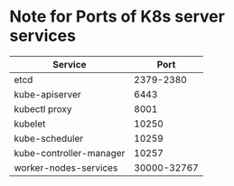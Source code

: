 # Note for Ports of K8s server services

| Service | Port |
|---------|------|
| etcd | 2379-2380 |
| kube-apiserver | 6443 |
| kubectl proxy | 8001 |
| kubelet | 10250 |
| kube-scheduler | 10259 |
| kube-controller-manager | 10257 |
| worker-nodes-services | 30000-32767 |